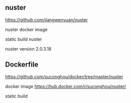 ## nuster

https://github.com/jiangwenyuan/nuster

nuster docker image

static build nuster

nuster version 2.0.3.18


## Dockerfile

https://github.com/suconghou/docker/tree/master/nuster

docker image  https://hub.docker.com/r/suconghou/nuster/

static build

